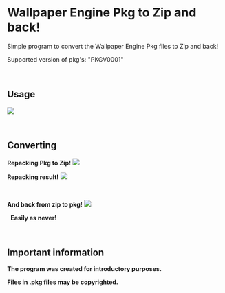 # Wallpaper Engine Pkg to Zip and back!
Simple program to convert the Wallpaper Engine Pkg files to Zip and back!

Supported version of pkg's: "PKGV0001"

 

## Usage
[![](https://i.imgur.com/vQsZyTD.jpg)](https://i.imgur.com/vQsZyTD.jpg)

 
## Converting
__Repacking Pkg to Zip!__
[![](https://i.imgur.com/Tijx5v2.jpg)](https://i.imgur.com/Tijx5v2.jpg)

__Repacking result!__
[![](https://i.imgur.com/CIDypKJ.jpg)](https://i.imgur.com/CIDypKJ.jpg)

 

__And back from zip to pkg!__
[![](https://i.imgur.com/wrws6qW.jpg)](https://i.imgur.com/wrws6qW.jpg)

 
__Easily as never!__

 
 
## Important information
__The program was created for introductory purposes.__

__Files in .pkg files may be copyrighted.__
